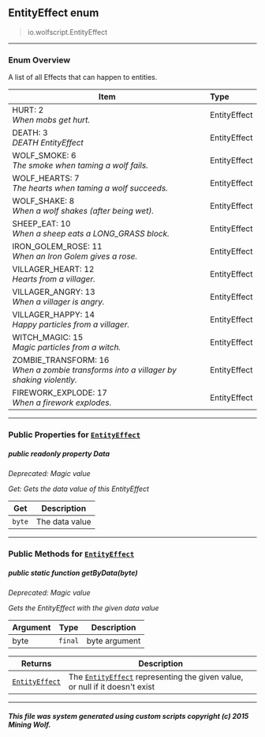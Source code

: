 ## EntityEffect __enum__

>io.wolfscript.EntityEffect

---

### Enum Overview

A list of all Effects that can happen to entities.

Item | Type   
--- | :--- 
HURT: 2<br> _When mobs get hurt._ | EntityEffect
DEATH: 3<br> _DEATH EntityEffect_ | EntityEffect
WOLF_SMOKE: 6<br> _The smoke when taming a wolf fails._ | EntityEffect
WOLF_HEARTS: 7<br> _The hearts when taming a wolf succeeds._ | EntityEffect
WOLF_SHAKE: 8<br> _When a wolf shakes (after being wet)._ | EntityEffect
SHEEP_EAT: 10<br> _When a sheep eats a LONG_GRASS block._ | EntityEffect
IRON_GOLEM_ROSE: 11<br> _When an Iron Golem gives a rose._ | EntityEffect
VILLAGER_HEART: 12<br> _Hearts from a villager._ | EntityEffect
VILLAGER_ANGRY: 13<br> _When a villager is angry._ | EntityEffect
VILLAGER_HAPPY: 14<br> _Happy particles from a villager._ | EntityEffect
WITCH_MAGIC: 15<br> _Magic particles from a witch._ | EntityEffect
ZOMBIE_TRANSFORM: 16<br> _When a zombie transforms into a villager by shaking violently._ | EntityEffect
FIREWORK_EXPLODE: 17<br> _When a firework explodes._ | EntityEffect



---


### Public Properties for [`EntityEffect`](EntityEffect.md)

##### <a id='data'></a>public  readonly property __Data__
_Deprecated: Magic value_

_Get: Gets the data value of this EntityEffect_

Get | Description
--- | --- 
`byte` | The data value



---

### Public Methods for [`EntityEffect`](EntityEffect.md)

##### <a id='getbydata'></a>public static function __getByData__(byte)
_Deprecated: Magic value_

_Gets the EntityEffect with the given data value_

Argument | Type | Description  
--- | --- | --- 
byte | `final` | byte argument

Returns | Description
--- | --- 
[`EntityEffect`](EntityEffect.md) | The [`EntityEffect`](EntityEffect.md) representing the given value, or null if it doesn't exist


---


##### This file was system generated using custom scripts copyright (c) 2015 Mining Wolf.
	

